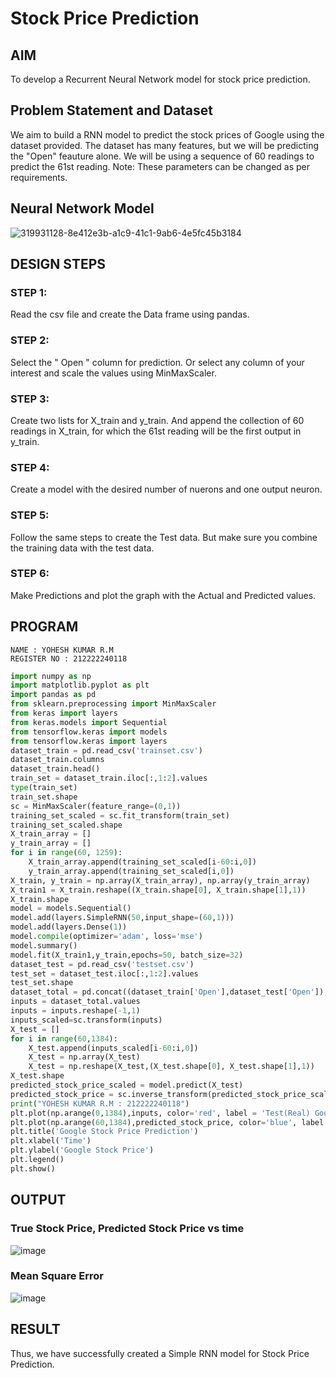 # Stock Price Prediction

## AIM
To develop a Recurrent Neural Network model for stock price prediction.

## Problem Statement and Dataset
We aim to build a RNN model to predict the stock prices of Google using the dataset provided. The dataset has many features, but we will be predicting the "Open" feauture alone. We will be using a sequence of 60 readings to predict the 61st reading. Note: These parameters can be changed as per requirements.

## Neural Network Model
![319931128-8e412e3b-a1c9-41c1-9ab6-4e5fc45b3184](https://github.com/yoheshkumar/rnn-stock-price-prediction/assets/119393568/95de6ade-08e4-4be8-89ca-e00b6079892e)

## DESIGN STEPS

### STEP 1:
Read the csv file and create the Data frame using pandas.

### STEP 2:
Select the " Open " column for prediction. Or select any column of your interest and scale the values using MinMaxScaler.

### STEP 3:
Create two lists for X_train and y_train. And append the collection of 60 readings in X_train, for which the 61st reading will be the first output in y_train.
### STEP 4:
Create a model with the desired number of nuerons and one output neuron.
### STEP 5:
Follow the same steps to create the Test data. But make sure you combine the training data with the test data.
### STEP 6:
Make Predictions and plot the graph with the Actual and Predicted values.

## PROGRAM
```
NAME : YOHESH KUMAR R.M
REGISTER NO : 212222240118
```
```py
import numpy as np
import matplotlib.pyplot as plt
import pandas as pd
from sklearn.preprocessing import MinMaxScaler
from keras import layers
from keras.models import Sequential
from tensorflow.keras import models
from tensorflow.keras import layers
dataset_train = pd.read_csv('trainset.csv')
dataset_train.columns
dataset_train.head()
train_set = dataset_train.iloc[:,1:2].values
type(train_set)
train_set.shape
sc = MinMaxScaler(feature_range=(0,1))
training_set_scaled = sc.fit_transform(train_set)
training_set_scaled.shape
X_train_array = []
y_train_array = []
for i in range(60, 1259):
    X_train_array.append(training_set_scaled[i-60:i,0])
    y_train_array.append(training_set_scaled[i,0])
X_train, y_train = np.array(X_train_array), np.array(y_train_array)
X_train1 = X_train.reshape((X_train.shape[0], X_train.shape[1],1))
X_train.shape
model = models.Sequential()
model.add(layers.SimpleRNN(50,input_shape=(60,1)))
model.add(layers.Dense(1))
model.compile(optimizer='adam', loss='mse')
model.summary()
model.fit(X_train1,y_train,epochs=50, batch_size=32)
dataset_test = pd.read_csv('testset.csv')
test_set = dataset_test.iloc[:,1:2].values
test_set.shape
dataset_total = pd.concat((dataset_train['Open'],dataset_test['Open']),axis=0)
inputs = dataset_total.values
inputs = inputs.reshape(-1,1)
inputs_scaled=sc.transform(inputs)
X_test = []
for i in range(60,1384):
    X_test.append(inputs_scaled[i-60:i,0])
    X_test = np.array(X_test)
    X_test = np.reshape(X_test,(X_test.shape[0], X_test.shape[1],1))
X_test.shape
predicted_stock_price_scaled = model.predict(X_test)
predicted_stock_price = sc.inverse_transform(predicted_stock_price_scaled)
print("YOHESH KUMAR R.M : 212222240118")
plt.plot(np.arange(0,1384),inputs, color='red', label = 'Test(Real) Google stock price')
plt.plot(np.arange(60,1384),predicted_stock_price, color='blue', label = 'Predicted Google stock price')
plt.title('Google Stock Price Prediction')
plt.xlabel('Time')
plt.ylabel('Google Stock Price')
plt.legend()
plt.show()
```
## OUTPUT

### True Stock Price, Predicted Stock Price vs time
![image](https://github.com/yoheshkumar/rnn-stock-price-prediction/assets/119393568/ab0deb96-f38a-4628-959b-276371141682)


### Mean Square Error
![image](https://github.com/yoheshkumar/rnn-stock-price-prediction/assets/119393568/c9a900b6-e163-4d30-9dcf-c197ab1e793f)

## RESULT
Thus, we have successfully created a Simple RNN model for Stock Price Prediction.
